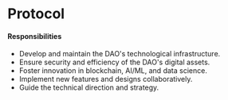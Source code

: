 # Protocol

#### Responsibilities

* Develop and maintain the DAO's technological infrastructure.
* Ensure security and efficiency of the DAO's digital assets.
* Foster innovation in blockchain, AI/ML, and data science.
* Implement new features and designs collaboratively.
* Guide the technical direction and strategy.
